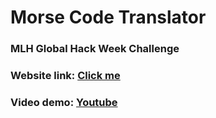 # Morse Code Translator

### MLH Global Hack Week Challenge

### Website link: [Click me](https://ahmedsaed.me/Morse-Code-Translator)
### Video demo: [Youtube](https://youtu.be/Cdry-23zYvI)
